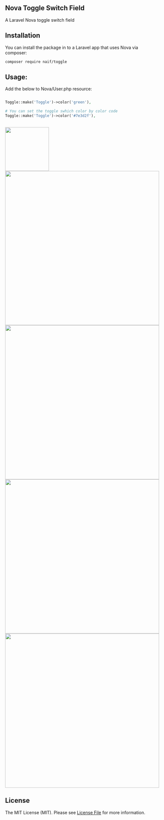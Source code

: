 ## Nova Toggle Switch Field

A Laravel Nova toggle switch field
## Installation

You can install the package in to a Laravel app that uses Nova via composer:

```bash
composer require naif/toggle
```

## Usage:
Add the below to Nova/User.php resource:

```php

Toggle::make('Toggle')->color('green'),

# You can set the toggle swhich color by color code
Toggle::make('Toggle')->color('#7e3d2f'),
         
```

<img src="https://github.com/naifalshaye/toggle-switch/blob/master/screenshots/colors.png" width="142">

<img src="https://raw.githubusercontent.com/naifalshaye/toggle-switch/master/screenshots/image1.png" width="500">

<img src="https://raw.githubusercontent.com/naifalshaye/toggle-switch/master/screenshots/image2.png" width="500">

<img src="https://raw.githubusercontent.com/naifalshaye/toggle-switch/master/screenshots/image3.png" width="500">

<img src="https://raw.githubusercontent.com/naifalshaye/toggle-switch/master/screenshots/image4.png" width="500">


## License

The MIT License (MIT). Please see [License File](LICENSE.md) for more information.
